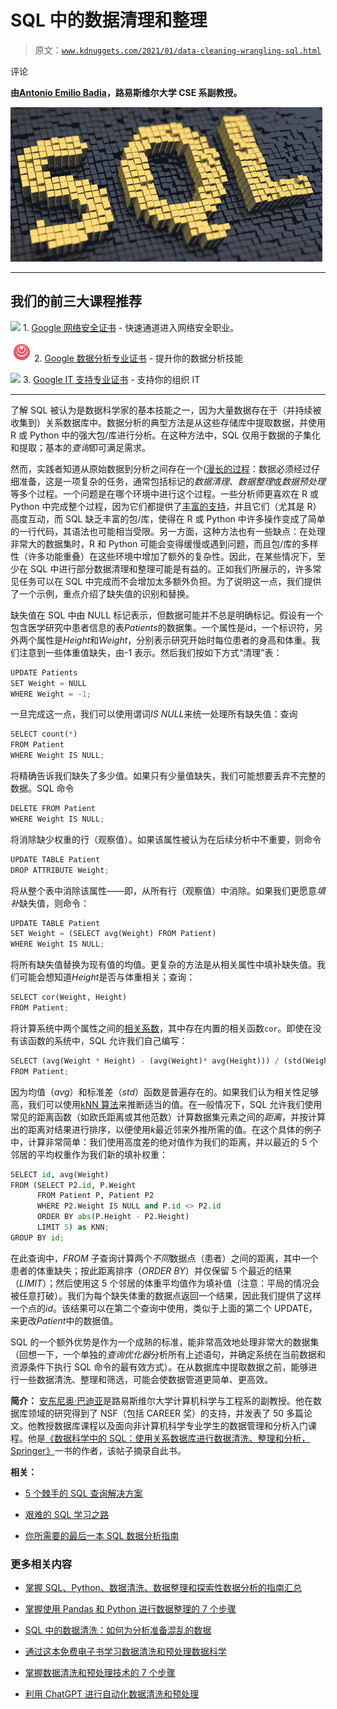 # SQL 中的数据清理和整理

> 原文：[`www.kdnuggets.com/2021/01/data-cleaning-wrangling-sql.html`](https://www.kdnuggets.com/2021/01/data-cleaning-wrangling-sql.html)

评论

**由[Antonio Emilio Badia](https://engineering.louisville.edu/faculty/antonio-e-badia/)，路易斯维尔大学 CSE 系副教授。**

![](img/7b90faf67d8c5a9b93c5838add6004a0.png)

* * *

## 我们的前三大课程推荐

![](img/0244c01ba9267c002ef39d4907e0b8fb.png) 1\. [Google 网络安全证书](https://www.kdnuggets.com/google-cybersecurity) - 快速通道进入网络安全职业。

![](img/e225c49c3c91745821c8c0368bf04711.png) 2\. [Google 数据分析专业证书](https://www.kdnuggets.com/google-data-analytics) - 提升你的数据分析技能

![](img/0244c01ba9267c002ef39d4907e0b8fb.png) 3\. [Google IT 支持专业证书](https://www.kdnuggets.com/google-itsupport) - 支持你的组织 IT

* * *

了解 SQL 被认为是数据科学家的基本技能之一，因为大量数据存在于（并持续被收集到）关系数据库中。数据分析的典型方法是从这些存储库中提取数据，并使用 R 或 Python 中的强大包/库进行分析。在这种方法中，SQL 仅用于数据的子集化和提取；基本的*查询*即可满足需求。

然而，实践者知道从原始数据到分析之间存在一个([漫长的过程](https://hdsr.mitpress.mit.edu/pub/577rq08d/release/3)：数据必须经过仔细准备，这是一项复杂的任务，通常包括标记的*数据清理*、*数据整理*或*数据预处理*等多个过程。一个问题是在哪个环境中进行这个过程。一些分析师更喜欢在 R 或 Python 中完成整个过程，因为它们都提供了[丰富的支持](https://r4ds.had.co.nz/)，并且它们（尤其是 R）高度互动，而 SQL 缺乏丰富的包/库，使得在 R 或 Python 中许多操作变成了简单的一行代码，其语法也可能相当受限。另一方面，这种方法也有一些缺点：在处理非常大的数据集时，R 和 Python 可能会变得缓慢或遇到问题，而且包/库的多样性（许多功能重叠）在这些环境中增加了额外的复杂性。因此，在某些情况下，至少在 SQL 中进行部分数据清理和整理可能是有益的。正如我们所展示的，许多常见任务可以在 SQL 中完成而不会增加太多额外负担。为了说明这一点，我们提供了一个示例，重点介绍了缺失值的识别和替换。

缺失值在 SQL 中由 NULL 标记表示，但数据可能并不总是明确标记。假设有一个包含医学研究中患者信息的表*Patients*的数据集。一个属性是*i*d，一个标识符，另外两个属性是*Height*和*Weight*，分别表示研究开始时每位患者的身高和体重。我们注意到一些体重值缺失，由-1 表示。然后我们按如下方式“清理”表：

```py
UPDATE Patients
SET Weight = NULL
WHERE Weight = -1;

```

一旦完成这一点，我们可以使用谓词*IS NULL*来统一处理所有缺失值：查询

```py
SELECT count(*)
FROM Patient
WHERE Weight IS NULL;

```

将精确告诉我们缺失了多少值。如果只有少量值缺失，我们可能想要丢弃不完整的数据。SQL 命令

```py
DELETE FROM Patient
WHERE Weight IS NULL;

```

将消除缺少权重的行（观察值）。如果该属性被认为在后续分析中不重要，则命令

```py
UPDATE TABLE Patient
DROP ATTRIBUTE Weight;

```

将从整个表中消除该属性——即，从所有行（观察值）中消除。如果我们更愿意*填补*缺失值，则命令：

```py
UPDATE TABLE Patient
SET Weight = (SELECT avg(Weight) FROM Patient)
WHERE Weight IS NULL;

```

将所有缺失值替换为现有值的均值。更复杂的方法是从相关属性中填补缺失值。我们可能会想知道*Height*是否与体重相关；查询：

```py
SELECT cor(Weight, Height)
FROM Patient;

```

将计算系统中两个属性之间的[相关系数](https://en.wikipedia.org/wiki/Correlation_and_dependence)，其中存在内置的相关函数`cor`。即使在没有该函数的系统中，SQL 允许我们自己编写：

```py
SELECT (avg(Weight * Height) - (avg(Weight)* avg(Height))) / (std(Weight) * std(Height))
FROM Patient;

```

因为均值（*avg*）和标准差（*std*）函数是普遍存在的。如果我们认为相关性足够高，我们可以使用[kNN 算法](https://link.springer.com/book/10.1007/978-3-319-14142-8)来推断适当的值。在一般情况下，SQL 允许我们使用常见的距离函数（如欧氏距离或其他范数）计算数据集元素之间的*距离*，并按计算出的距离对结果进行排序，以便使用*k*最近邻来外推所需的值。在这个具体的例子中，计算非常简单：我们使用高度差的绝对值作为我们的距离，并以最近的 5 个邻居的平均权重作为我们新的填补权重：

```py
SELECT id, avg(Weight)
FROM (SELECT P2.id, P.Weight
      FROM Patient P, Patient P2
      WHERE P2.Weight IS NULL and P.id <> P2.id
      ORDER BY abs(P.Height - P2.Height)
      LIMIT 5) as KNN;
GROUP BY id; 

```

在此查询中，*FROM* 子查询计算两个*不同*数据点（患者）之间的距离，其中一个患者的体重缺失；按此距离排序（*ORDER BY*）并仅保留 5 个最近的结果（*LIMIT*）；然后使用这 5 个邻居的体重平均值作为填补值（注意：平局的情况会被任意打破）。我们为每个缺失体重的数据点返回一个结果，因此我们提供了这样一个点的*id*。该结果可以在第二个查询中使用，类似于上面的第二个 UPDATE，来更改*Patient*中的数据值。

SQL 的一个额外优势是作为一个成熟的标准，能非常高效地处理非常大的数据集（回想一下，一个单独的*查询优化器*分析所有上述语句，并确定系统在当前数据和资源条件下执行 SQL 命令的最有效方式）。在从数据库中提取数据之前，能够进行一些数据清洗、整理和筛选，可能会使数据管道更简单、更高效。

**简介：** [安东尼奥·巴迪亚](https://engineering.louisville.edu/faculty/antonio-e-badia)是路易斯维尔大学计算机科学与工程系的副教授。他在数据库领域的研究得到了 NSF（包括 CAREER 奖）的支持，并发表了 50 多篇论文。他教授数据库课程以及面向非计算机科学专业学生的数据管理和分析入门课程。他是[《数据科学中的 SQL：使用关系数据库进行数据清洗、整理和分析，Springer》](https://www.springer.com/gp/book/9783030575915)一书的作者，该帖子摘录自此书。

**相关：**

+   [5 个棘手的 SQL 查询解决方案](https://www.kdnuggets.com/2020/11/5-tricky-sql-queries-solved.html)

+   [艰难的 SQL 学习之路](https://www.kdnuggets.com/2020/01/learning-sql-hard-way.html)

+   [你所需要的最后一本 SQL 数据分析指南](https://www.kdnuggets.com/2019/10/last-sql-guide-data-analysis-ever-need.html)

### 更多相关内容

+   [掌握 SQL、Python、数据清洗、数据整理和探索性数据分析的指南汇总](https://www.kdnuggets.com/collection-of-guides-on-mastering-sql-python-data-cleaning-data-wrangling-and-exploratory-data-analysis)

+   [掌握使用 Pandas 和 Python 进行数据整理的 7 个步骤](https://www.kdnuggets.com/7-steps-to-mastering-data-wrangling-with-pandas-and-python)

+   [SQL 中的数据清洗：如何为分析准备混乱的数据](https://www.kdnuggets.com/data-cleaning-in-sql-how-to-prepare-messy-data-for-analysis)

+   [通过这本免费电子书学习数据清洗和预处理数据科学](https://www.kdnuggets.com/2023/08/learn-data-cleaning-preprocessing-data-science-free-ebook.html)

+   [掌握数据清洗和预处理技术的 7 个步骤](https://www.kdnuggets.com/2023/08/7-steps-mastering-data-cleaning-preprocessing-techniques.html)

+   [利用 ChatGPT 进行自动化数据清洗和预处理](https://www.kdnuggets.com/2023/08/harnessing-chatgpt-automated-data-cleaning-preprocessing.html)
